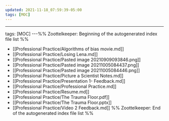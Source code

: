```yaml
---
updated: 2021-11-18_07:59:39-05:00
tags: [MOC]
---
```

---
tags: [MOC]
---%% Zoottelkeeper: Beginning of the autogenerated index file list  %%
-  [[Professional Practice/Algorithms of bias movie.md]]
-  [[Professional Practice/Losing Lena.md]]
-  [[Professional Practice/Pasted image 20210909093846.png]]
-  [[Professional Practice/Pasted image 20211005084437.png]]
-  [[Professional Practice/Pasted image 20211005084446.png]]
-  [[Professional Practice/Picture a Scientist Notes.md]]
-  [[Professional Practice/Presentation 1- Feedback.md]]
-  [[Professional Practice/Professional Practice.md]]
-  [[Professional Practice/Resume.md]]
-  [[Professional Practice/The Trauma Floor.pdf]]
-  [[Professional Practice/The Trauma Floor.pptx]]
-  [[Professional Practice/Video 2 Feedback.md]]
%% Zoottelkeeper: End of the autogenerated index file list  %%
